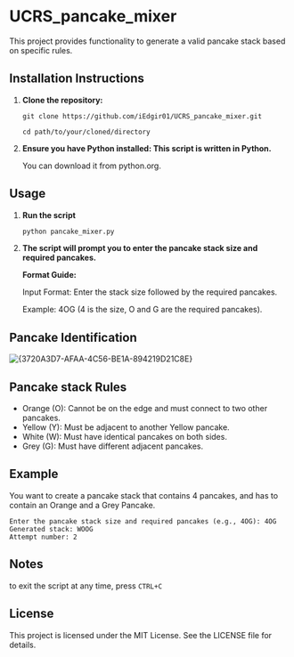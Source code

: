 # UCRS_pancake_mixer
This project provides functionality to generate a valid pancake stack based on specific rules.

## Installation Instructions

1. **Clone the repository:**
   
   ``git clone https://github.com/iEdgir01/UCRS_pancake_mixer.git``
   
   ``cd path/to/your/cloned/directory``
   
3. **Ensure you have Python installed: This script is written in Python.**
   
    You can download it from python.org.

## Usage

1. **Run the script**
    ```bash
    python pancake_mixer.py
    ```
2. **The script will prompt you to enter the pancake stack size and required pancakes.**
   
    **Format Guide:**
   
    Input Format: Enter the stack size followed by the required pancakes.
   
    Example: 4OG (4 is the size, O and G are the required pancakes).

## Pancake Identification

![{3720A3D7-AFAA-4C56-BE1A-894219D21C8E}](https://github.com/user-attachments/assets/a0f1a481-ca86-47df-80c6-f65109ab960f)

   
## Pancake stack Rules

  - Orange (O): Cannot be on the edge and must connect to two other pancakes.
  - Yellow (Y): Must be adjacent to another Yellow pancake.
  - White (W): Must have identical pancakes on both sides.
  - Grey (G): Must have different adjacent pancakes.

## Example
You want to create a pancake stack that contains 4 pancakes, and has to contain an Orange and a Grey Pancake.
```
Enter the pancake stack size and required pancakes (e.g., 4OG): 4OG
Generated stack: WOOG
Attempt number: 2
```

## Notes
to exit the script at any time, press ``CTRL+C``

## License
This project is licensed under the MIT License. See the LICENSE file for details.
